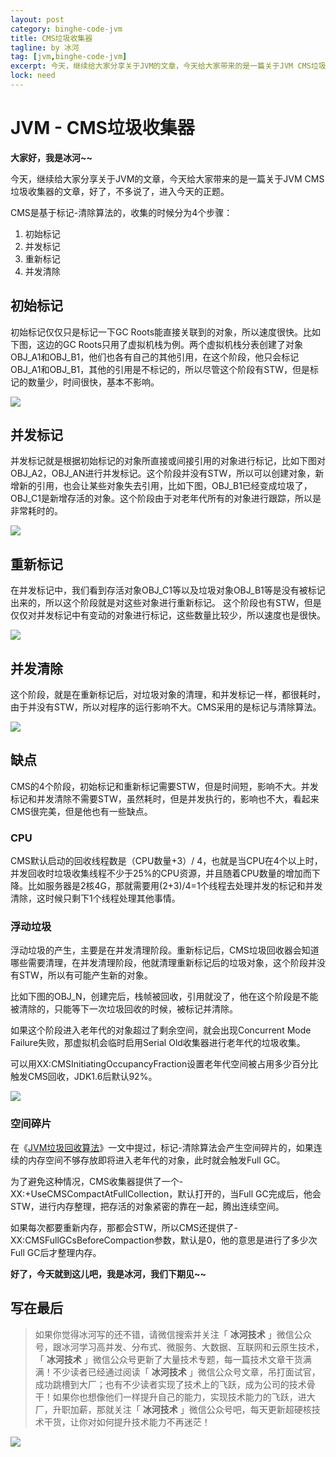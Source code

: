 ```yaml
---
layout: post
category: binghe-code-jvm
title: CMS垃圾收集器
tagline: by 冰河
tag: [jvm,binghe-code-jvm]
excerpt: 今天，继续给大家分享关于JVM的文章，今天给大家带来的是一篇关于JVM CMS垃圾收集器的文章，好了，不多说了，进入今天的正题。
lock: need
---
```


# JVM - CMS垃圾收集器

**大家好，我是冰河~~**

今天，继续给大家分享关于JVM的文章，今天给大家带来的是一篇关于JVM CMS垃圾收集器的文章，好了，不多说了，进入今天的正题。

CMS是基于标记-清除算法的，收集的时候分为4个步骤：

1. 初始标记
2. 并发标记
3. 重新标记
4. 并发清除

## 初始标记

初始标记仅仅只是标记一下GC Roots能直接关联到的对象，所以速度很快。比如下图，这边的GC Roots只用了虚拟机栈为例。两个虚拟机栈分表创建了对象OBJ_A1和OBJ_B1，他们也各有自己的其他引用，在这个阶段，他只会标记OBJ_A1和OBJ_B1，其他的引用是不标记的，所以尽管这个阶段有STW，但是标记的数量少，时间很快，基本不影响。

![](https://image-static.segmentfault.com/895/885/89588561-5fd0a6065079f_fix732)

## 并发标记

并发标记就是根据初始标记的对象所直接或间接引用的对象进行标记，比如下图对OBJ_A2，OBJ_AN进行并发标记。这个阶段并没有STW，所以可以创建对象，新增新的引用，也会让某些对象失去引用，比如下图，OBJ_B1已经变成垃圾了，OBJ_C1是新增存活的对象。这个阶段由于对老年代所有的对象进行跟踪，所以是非常耗时的。

![](https://image-static.segmentfault.com/102/184/1021848695-5fd0a6f621dc3_fix732)

## 重新标记

在并发标记中，我们看到存活对象OBJ_C1等以及垃圾对象OBJ_B1等是没有被标记出来的，所以这个阶段就是对这些对象进行重新标记。
这个阶段也有STW，但是仅仅对并发标记中有变动的对象进行标记，这些数量比较少，所以速度也是很快。

![](https://image-static.segmentfault.com/100/932/100932112-5fd0a97c79589_fix732)

## 并发清除

这个阶段，就是在重新标记后，对垃圾对象的清理，和并发标记一样，都很耗时，由于并没有STW，所以对程序的运行影响不大。CMS采用的是标记与清除算法。

![](https://image-static.segmentfault.com/498/313/498313199-5fd0aa08bb6f2_fix732)

## 缺点

CMS的4个阶段，初始标记和重新标记需要STW，但是时间短，影响不大。并发标记和并发清除不需要STW，虽然耗时，但是并发执行的，影响也不大，看起来CMS很完美，但是他也有一些缺点。

### CPU

CMS默认启动的回收线程数是（CPU数量+3）/ 4，也就是当CPU在4个以上时，并发回收时垃圾收集线程不少于25%的CPU资源，并且随着CPU数量的增加而下降。比如服务器是2核4G，那就需要用(2+3)/4=1个线程去处理并发的标记和并发清除，这时候只剩下1个线程处理其他事情。

### 浮动垃圾

浮动垃圾的产生，主要是在并发清理阶段。重新标记后，CMS垃圾回收器会知道哪些需要清理，在并发清理阶段，他就清理重新标记后的垃圾对象，这个阶段并没有STW，所以有可能产生新的对象。

比如下图的OBJ_N，创建完后，栈帧被回收，引用就没了，他在这个阶段是不能被清除的，只能等下一次垃圾回收的时候，被标记并清除。

如果这个阶段进入老年代的对象超过了剩余空间，就会出现Concurrent Mode Failure失败，那虚拟机会临时启用Serial Old收集器进行老年代的垃圾收集。

可以用XX:CMSInitiatingOccupancyFraction设置老年代空间被占用多少百分比触发CMS回收，JDK1.6后默认92%。

![](https://image-static.segmentfault.com/287/519/2875195043-5fd18236a4ac9_fix732)

### 空间碎片

在《[JVM垃圾回收算法](https://mp.weixin.qq.com/s?__biz=Mzg4MjU0OTM1OA==&mid=2247499394&idx=1&sn=7d7ab984a059d8867a1c8dad5d919a26&chksm=cf564983f821c095d733af641e82dc3e7a23c22c559eb6e07fd52ec9fe3b80b68dbea3cf70d7&token=1592218080&lang=zh_CN#rd)》一文中提过，标记-清除算法会产生空间碎片的，如果连续的内存空间不够存放即将进入老年代的对象，此时就会触发Full GC。

为了避免这种情况，CMS收集器提供了一个-XX:+UseCMSCompactAtFullCollection，默认打开的，当Full GC完成后，他会STW，进行内存整理，把存活的对象紧密的靠在一起，腾出连续空间。

如果每次都要重新内存，那都会STW，所以CMS还提供了-XX:CMSFullGCsBeforeCompaction参数，默认是0，他的意思是进行了多少次Full GC后才整理内存。

**好了，今天就到这儿吧，我是冰河，我们下期见~~**

## 写在最后

> 如果你觉得冰河写的还不错，请微信搜索并关注「 **冰河技术** 」微信公众号，跟冰河学习高并发、分布式、微服务、大数据、互联网和云原生技术，「 **冰河技术** 」微信公众号更新了大量技术专题，每一篇技术文章干货满满！不少读者已经通过阅读「 **冰河技术** 」微信公众号文章，吊打面试官，成功跳槽到大厂；也有不少读者实现了技术上的飞跃，成为公司的技术骨干！如果你也想像他们一样提升自己的能力，实现技术能力的飞跃，进大厂，升职加薪，那就关注「 **冰河技术** 」微信公众号吧，每天更新超硬核技术干货，让你对如何提升技术能力不再迷茫！


![](https://img-blog.csdnimg.cn/20200906013715889.png)